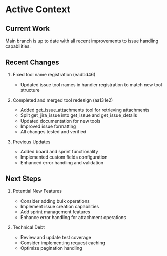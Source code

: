 # Active Context

## Current Work
Main branch is up to date with all recent improvements to issue handling capabilities.

## Recent Changes
1. Fixed tool name registration (eadbd46)
   - Updated issue tool names in handler registration to match new tool structure

2. Completed and merged tool redesign (aa131e2)
   - Added get_issue_attachments tool for retrieving attachments
   - Split get_jira_issue into get_issue and get_issue_details
   - Updated documentation for new tools
   - Improved issue formatting
   - All changes tested and verified

2. Previous Updates
   - Added board and sprint functionality
   - Implemented custom fields configuration
   - Enhanced error handling and validation

## Next Steps
1. Potential New Features
   - Consider adding bulk operations
   - Implement issue creation capabilities
   - Add sprint management features
   - Enhance error handling for attachment operations

3. Technical Debt
   - Review and update test coverage
   - Consider implementing request caching
   - Optimize pagination handling
